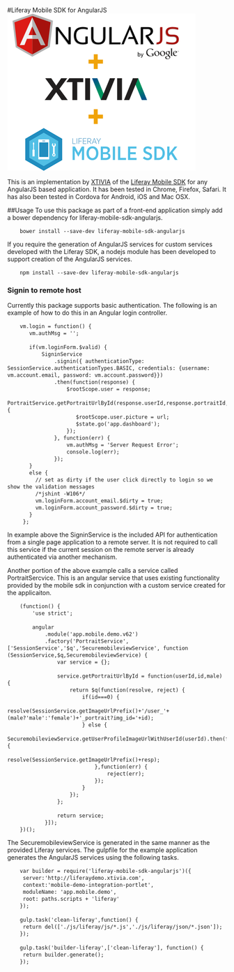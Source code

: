 #Liferay Mobile SDK for AngularJS
![Liferay Mobile SDK for AngularJS logo](logo.png)

This is an implementation by [XTIVIA](http://www.xtivia.com) of the [Liferay Mobile SDK](https://github.com/liferay/liferay-mobile-sdk) for any AngularJS based application.
It has been tested in Chrome, Firefox, Safari. It has also been tested in Cordova for Android, iOS and Mac OSX.

##Usage
To use this package as part of a front-end application simply add a bower dependency for liferay-mobile-sdk-angularjs.

```
    bower install --save-dev liferay-mobile-sdk-angularjs
```
    
If you require the generation of AngularJS services for custom services developed with the Liferay SDK, a nodejs module
has been developed to support creation of the AngularJS services.

```
    npm install --save-dev liferay-mobile-sdk-angularjs
```

### Signin to remote host
Currently this package supports basic authentication. The following is an example of how to do this in an Angular login controller.

```          
    vm.login = function() {
       vm.authMsg = '';
    
       if(vm.loginForm.$valid) {
           SigninService
               .signin({ authenticationType: SessionService.authenticationTypes.BASIC, credentials: {username: vm.account.email, password: vm.account.password}})
               .then(function(response) {
                   $rootScope.user = response;
                   PortraitService.getPortraitUrlById(response.userId,response.portraitId,true).then(function(url) {
                      $rootScope.user.picture = url;
                      $state.go('app.dashboard');
                   });
               }, function(err) {
                   vm.authMsg = 'Server Request Error';
                   console.log(err);
               });
       }
       else {
         // set as dirty if the user click directly to login so we show the validation messages
         /*jshint -W106*/
         vm.loginForm.account_email.$dirty = true;
         vm.loginForm.account_password.$dirty = true;
       }
     };
```
    
In example above the SigninService is the included API for authentication from a single page application to a remote server.
It is not required to call this service if the current session on the remote server is already authenticated via another mechanism.

Another portion of the above example calls a service called PortraitSercvice. This is an angular service that uses 
existing functionality provided by the mobile sdk in conjunction with a custom service created for the applicaiton.

```
    (function() {
        'use strict';
    
        angular
            .module('app.mobile.demo.v62')
            .factory('PortraitService', ['SessionService','$q','SecuremobileviewService', function (SessionService,$q,SecuremobileviewService) {
                var service = {};
    
                service.getPortraitUrlById = function(userId,id,male) {
                    return $q(function(resolve, reject) {
                        if(id===0) {
                            resolve(SessionService.getImageUrlPrefix()+'/user_'+(male?'male':'female')+'_portrait?img_id='+id);
                        } else {
                            SecuremobileviewService.getUserProfileImageUrlWithUserId(userId).then(function(resp) {
                                resolve(SessionService.getImageUrlPrefix()+resp);
                            },function(err) {
                                reject(err);
                            });
                        }
                    });
                };
    
                return service;
            }]);
    })();
```

The SecuremobileviewService is generated in the same manner as the provided Liferay services.
The gulpfile for the example application generates the AngularJS services using the following tasks.

```
    var builder = require('liferay-mobile-sdk-angularjs')({
     server:'http://liferaydemo.xtivia.com',
     context:'mobile-demo-integration-portlet',
     moduleName: 'app.mobile.demo',
     root: paths.scripts + 'liferay'
    });
    
    gulp.task('clean-liferay',function() {
     return del(['./js/liferay/js/*.js','./js/liferay/json/*.json']);
    });
    
    gulp.task('builder-liferay',['clean-liferay'], function() {
     return builder.generate();
    });
```